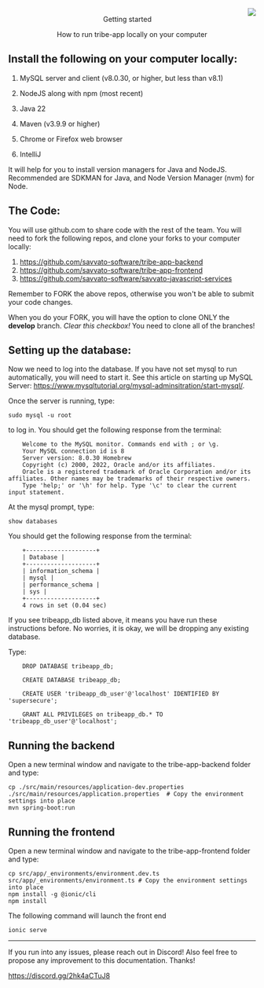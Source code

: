 <img align="right" src="http://savvato.com/images/savvato-logo.jpg">

<p align="center">
    Getting started 
</p>

<p align="center">
    How to run tribe-app locally on your computer
</p>

## Install the following on your computer locally:

1. MySQL server and client (v8.0.30, or higher, but less than v8.1)
2. NodeJS along with npm (most recent)
3. Java 22
4. Maven (v3.9.9 or higher)

5. Chrome or Firefox web browser
6. IntelliJ

It will help for you to install version managers for Java and NodeJS. Recommended are SDKMAN for Java, and Node Version Manager (nvm) for Node.

## The Code:

You will use github.com to share code with the rest of the team. You will need to fork the following repos, and clone your forks to your computer locally:

1. https://github.com/savvato-software/tribe-app-backend
2. https://github.com/savvato-software/tribe-app-frontend
3. https://github.com/savvato-software/savvato-javascript-services

Remember to FORK the above repos, otherwise you won't be able to submit your code changes. 

When you do your FORK, you will have the option to clone ONLY the **develop** branch. _Clear this checkbox!_ You need to clone all of the branches!

## Setting up the database:

Now we need to log into the database. If you have not set mysql to run automatically, you will need to start it. See this article on starting up MySQL Server: https://www.mysqltutorial.org/mysql-adminsitration/start-mysql/.

Once the server is running, type:

    sudo mysql -u root

to log in. You should get the following response from the terminal:

```
    Welcome to the MySQL monitor. Commands end with ; or \g.
    Your MySQL connection id is 8
    Server version: 8.0.30 Homebrew
    Copyright (c) 2000, 2022, Oracle and/or its affiliates.
    Oracle is a registered trademark of Oracle Corporation and/or its affiliates. Other names may be trademarks of their respective owners.
    Type 'help;' or '\h' for help. Type '\c' to clear the current input statement.    
```
            
At the mysql prompt, type:

    show databases

You should get the following response from the terminal:

```
    +--------------------+
    | Database |
    +--------------------+
    | information_schema |
    | mysql |
    | performance_schema |
    | sys |
    +--------------------+
    4 rows in set (0.04 sec)
```
                            
If you see tribeapp_db listed above, it means you have run these instructions before. No worries, it is okay, we will be dropping any existing database.

Type:
```    
    DROP DATABASE tribeapp_db;
```
```
    CREATE DATABASE tribeapp_db;
```
```
    CREATE USER 'tribeapp_db_user'@'localhost' IDENTIFIED BY 'supersecure';
```
```
    GRANT ALL PRIVILEGES on tribeapp_db.* TO 'tribeapp_db_user'@'localhost';
```

## Running the backend

Open a new terminal window and navigate to the tribe-app-backend folder and type:

    cp ./src/main/resources/application-dev.properties ./src/main/resources/application.properties  # Copy the environment settings into place
    mvn spring-boot:run


## Running the frontend

Open a new terminal window and navigate to the tribe-app-frontend folder and type:

    cp src/app/_environments/environment.dev.ts  src/app/_environments/environment.ts # Copy the environment settings into place
    npm install -g @ionic/cli
    npm install

The following command will launch the front end
    
    ionic serve
    
    
----
If you run into any issues, please reach out in Discord! Also feel free to propose any improvement to this documentation. Thanks!

https://discord.gg/2hk4aCTuJ8
